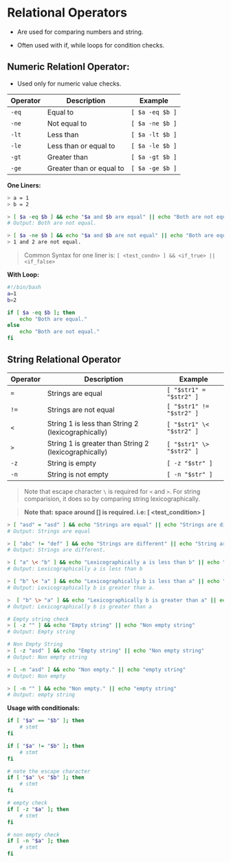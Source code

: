 # Relational Operators

- Are used for comparing numbers and string.

- Often used with if, while loops for condition checks.

## Numeric Relationl Operator:

- Used only for numeric value checks.

| **Operator** | **Description**              | **Example**            |
|--------------|------------------------------|------------------------|
| `-eq`        | Equal to                     | `[ $a -eq $b ]`        |
| `-ne`        | Not equal to                 | `[ $a -ne $b ]`        |
| `-lt`        | Less than                    | `[ $a -lt $b ]`        |
| `-le`        | Less than or equal to        | `[ $a -le $b ]`        |
| `-gt`        | Greater than                 | `[ $a -gt $b ]`        |
| `-ge`        | Greater than or equal to     | `[ $a -ge $b ]`        |

**One Liners:**

```bash
> a = 1
> b = 2

> [ $a -eq $b ] && echo "$a and $b are equal" || echo "Both are not equal."
# Output: Both are not equal.

> [ $a -ne $b ] && echo "$a and $b are not equal" || echo "Both are equal."
> 1 and 2 are not equal.

```

> Common Syntax for one liner is: ``[ <test_condn> ] && <if_true> || <if_false>``

**With Loop:**

```bash
#!/bin/bash
a=1
b=2

if [ $a -eq $b ]; then
    echo "Both are equal."
else
    echo "Both are not equal."
fi
```


## String Relational Operator

| **Operator** | **Description**                                   | **Example**              |
|--------------|---------------------------------------------------|--------------------------|
| `=`          | Strings are equal                                | `[ "$str1" = "$str2" ]`  |
| `!=`         | Strings are not equal                            | `[ "$str1" != "$str2" ]` |
| `<`          | String 1 is less than String 2 (lexicographically) | `[ "$str1" \< "$str2" ]` |
| `>`          | String 1 is greater than String 2 (lexicographically) | `[ "$str1" \> "$str2" ]` |
| `-z`         | String is empty                                  | `[ -z "$str" ]`          |
| `-n`         | String is not empty                              | `[ -n "$str" ]`          |

> Note that escape character `\` is required for `<` and `>`. For string comparision, it does so by comparing string lexicographically.

> **Note that: space around [] is required. i.e: [ <test_condition> ]**

```bash
> [ "asd" = "asd" ] && echo "Strings are equal" || echo "Strings are different."
# Output: Strings are equal

> [ "abc" != "def" ] && echo "Strings are different" || echo "String are same."
# Output: Strings are different.

> [ "a" \< "b" ] && echo "Lexicographically a is less than b" || echo "Lexicographically a is greater than b."
# Output: Lexicographically a is less than b

> [ "b" \< "a" ] && echo "Lexicographically b is less than a" || echo "Lexicographically b is greater than a."
# Output: Lexicographically b is greater than a.

>  [ "b" \> "a" ] && echo "Lexicographically b is greater than a" || echo "Lexicographically b is less than a."
# Output: Lexicographically b is greater than a

# Empty string check
> [ -z "" ] && echo "Empty string" || echo "Non empty string"
# Output: Empty string

# Non Empty String
> [ -z "asd" ] && echo "Empty string" || echo "Non empty string"
# Output: Non empty string

> [ -n "asd" ] && echo "Non empty." || echo "empty string"
# Output: Non empty

> [ -n "" ] && echo "Non empty." || echo "empty string"
# Output: empty string
```

**Usage with conditionals:**

```bash
if [ "$a" == "$b" ]; then
    # stmt
fi

if [ "$a" != "$b" ]; then
    # stmt
fi

# note the escape character
if [ "$a" \< "$b" ]; then
    # stmt
fi

# empty check
if [ -z "$a" ]; then
    # stmt
fi

# non empty check
if [ -n "$a" ]; then
    # stmt
fi
```
